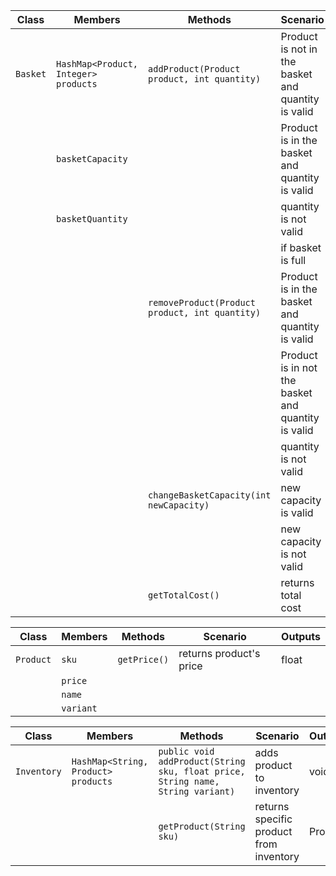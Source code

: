 | Class    | Members                              | Methods                                        | Scenario                                           | Outputs |
|----------|--------------------------------------|------------------------------------------------|----------------------------------------------------|---------|
| `Basket` | `HashMap<Product, Integer> products` | `addProduct(Product product, int quantity)`    | Product is not in the basket and quantity is valid | true    |
|          | `basketCapacity`                     |                                                | Product is in the basket and quantity is valid     | true    |
|          | `basketQuantity`                     |                                                | quantity is not valid                              | false   |
|          |                                      |                                                | if basket is full                                  | false   |
|          |                                      | `removeProduct(Product product, int quantity)` | Product is in the basket and quantity is valid     | true    |
|          |                                      |                                                | Product is in not the basket and quantity is valid | false   |
|          |                                      |                                                | quantity is not valid                              | false   |
|          |                                      | `changeBasketCapacity(int newCapacity)`        | new capacity is valid                              | true    |
|          |                                      |                                                | new capacity is not valid                          | false   |
|          |                                      | `getTotalCost()`                               | returns total cost                                 | float   |

| Class     | Members   | Methods       | Scenario                | Outputs |
|-----------|-----------|---------------|-------------------------|---------|
| `Product` | `sku`     | `getPrice()`  | returns product's price | float   |
|           | `price`   |               |                         |         |
|           | `name`    |               |                         |         |
|           | `variant` |               |                         |         |

| Class       | Members                             | Methods                                                                        | Scenario                                 | Outputs |
|-------------|-------------------------------------|--------------------------------------------------------------------------------|------------------------------------------|---------|
| `Inventory` | `HashMap<String, Product> products` | `public void addProduct(String sku, float price, String name, String variant)` | adds product to inventory                | void    |
|             |                                     | `getProduct(String sku)`                                                       | returns specific product from inventory  | Product |

